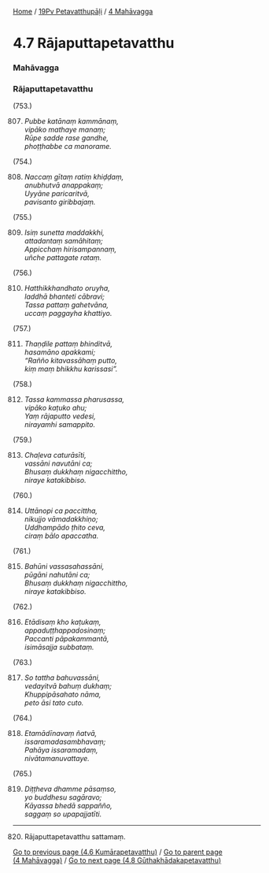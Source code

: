 
[Home](/) / [19Pv Petavatthupāḷi](/tipitaka/19Pv.md) / [4 Mahāvagga](/tipitaka/19Pv/4.md)

# 4.7 Rājaputtapetavatthu

### Mahāvagga

### Rājaputtapetavatthu

(753.)

807. _Pubbe katānaṃ kammānaṃ,_  
_vipāko mathaye manaṃ;_  
_Rūpe sadde rase gandhe,_  
_phoṭṭhabbe ca manorame._  


(754.)

808. _Naccaṃ gītaṃ ratiṃ khiḍḍaṃ,_  
_anubhutvā anappakaṃ;_  
_Uyyāne paricaritvā,_  
_pavisanto giribbajaṃ._  


(755.)

809. _Isiṃ sunetta maddakkhi,_  
_attadantaṃ samāhitaṃ;_  
_Appicchaṃ hirisampannaṃ,_  
_uñche pattagate rataṃ._  


(756.)

810. _Hatthikkhandhato oruyha,_  
_laddhā bhanteti cābravi;_  
_Tassa pattaṃ gahetvāna,_  
_uccaṃ paggayha khattiyo._  


(757.)

811. _Thaṇḍile pattaṃ bhinditvā,_  
_hasamāno apakkami;_  
_“Rañño kitavassāhaṃ putto,_  
_kiṃ maṃ bhikkhu karissasi”._  


(758.)

812. _Tassa kammassa pharusassa,_  
_vipāko kaṭuko ahu;_  
_Yaṃ rājaputto vedesi,_  
_nirayamhi samappito._  


(759.)

813. _Chaḷeva caturāsīti,_  
_vassāni navutāni ca;_  
_Bhusaṃ dukkhaṃ nigacchittho,_  
_niraye katakibbiso._  


(760.)

814. _Uttānopi ca paccittha,_  
_nikujjo vāmadakkhiṇo;_  
_Uddhampādo ṭhito ceva,_  
_ciraṃ bālo apaccatha._  


(761.)

815. _Bahūni vassasahassāni,_  
_pūgāni nahutāni ca;_  
_Bhusaṃ dukkhaṃ nigacchittho,_  
_niraye katakibbiso._  


(762.)

816. _Etādisaṃ kho kaṭukaṃ,_  
_appaduṭṭhappadosinaṃ;_  
_Paccanti pāpakammantā,_  
_isimāsajja subbataṃ._  


(763.)

817. _So tattha bahuvassāni,_  
_vedayitvā bahuṃ dukhaṃ;_  
_Khuppipāsahato nāma,_  
_peto āsi tato cuto._  


(764.)

818. _Etamādīnavaṃ ñatvā,_  
_issaramadasambhavaṃ;_  
_Pahāya issaramadaṃ,_  
_nivātamanuvattaye._  


(765.)

819. _Diṭṭheva dhamme pāsaṃso,_  
_yo buddhesu sagāravo;_  
_Kāyassa bhedā sappañño,_  
_saggaṃ so upapajjatīti._  


---

820. Rājaputtapetavatthu sattamaṃ.



[Go to previous page (4.6 Kumārapetavatthu)](/tipitaka/19Pv/4/4.6.md) / [Go to parent page (4 Mahāvagga)](/tipitaka/19Pv/4.md) / [Go to next page (4.8 Gūthakhādakapetavatthu)](/tipitaka/19Pv/4/4.8.md)


